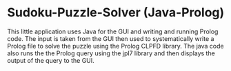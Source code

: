 # Sudoku-Puzzle-Solver (Java-Prolog)
This little application uses Java for the GUI and writing and running Prolog code. The input is taken from the GUI then used to systematically write a Prolog file to solve the puzzle using the Prolog CLPFD library. The java code also runs the the Prolog query using the jpl7 library and then displays the output of the query to the GUI.

